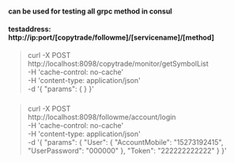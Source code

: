 #### can be used for testing all grpc method in consul

#### testaddress:   http://ip:port/[copytrade/followme]/[servicename]/[method]

>curl -X POST \
  http://localhost:8098/copytrade/monitor/getSymbolList \
  -H 'cache-control: no-cache' \
  -H 'content-type: application/json' \
  -d '{
    "params": {
    }
}'

#####

>curl -X POST \
  http://localhost:8098/followme/account/login \
  -H 'cache-control: no-cache' \
  -H 'content-type: application/json' \
  -d '{
    "params": {
        "User": {
            "AccountMobile": "15273192415",
            "UserPassword": "000000"
        },
        "Token": "222222222222"
    }
}'